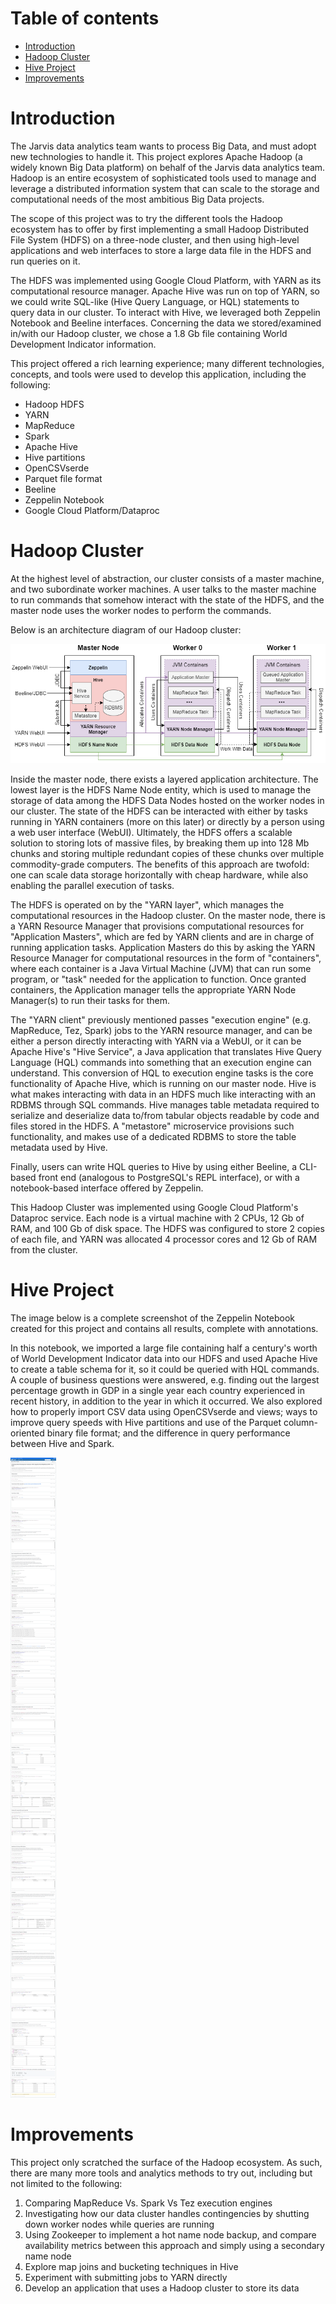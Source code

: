 # Table of contents
* [Introduction](#Introduction)
* [Hadoop Cluster](#Hadoop-Cluster)
* [Hive Project](#Hive-Project)
* [Improvements](#Improvements)
# Introduction
The Jarvis data analytics team wants to process Big Data, and must 
adopt new technologies to handle it. This project
explores Apache Hadoop (a widely known Big Data platform) on behalf
of the Jarvis data analytics team. Hadoop is an entire ecosystem of
sophisticated tools used to manage and leverage a distributed information
system that can scale to the storage and computational needs of the
most ambitious Big Data projects.

The scope of this project was to try the different tools
the Hadoop ecosystem has to offer by first implementing a small 
Hadoop Distributed File System (HDFS) on a three-node cluster, and 
then using high-level applications and web interfaces to store a large
data file in the HDFS and run queries on it.

The HDFS was implemented using Google Cloud Platform, with YARN as
its computational resource manager. Apache Hive was run on top of YARN,
so we could write SQL-like (Hive Query Language, or HQL)
statements to query data in our cluster. To interact with Hive, we leveraged both
Zeppelin Notebook and Beeline interfaces. Concerning the data we
stored/examined in/with our Hadoop cluster, we chose a 1.8 Gb file
containing World Development Indicator information.

This project offered a rich learning experience; many different 
technologies, concepts, and tools were used to develop this application, 
including the following:
 - Hadoop HDFS
 - YARN
 - MapReduce
 - Spark
 - Apache Hive
 - Hive partitions
 - OpenCSVserde
 - Parquet file format
 - Beeline
 - Zeppelin Notebook
 - Google Cloud Platform/Dataproc

# Hadoop Cluster
At the highest level of abstraction, our cluster consists of a master
machine, and two subordinate worker machines. A user talks to the
master machine to run commands that somehow interact with the
state of the HDFS, and the master node uses the worker nodes to
perform the commands.

Below is an architecture diagram of our Hadoop cluster:

![my image](./assets/Hadoop.png)

Inside the master node, there exists a layered application architecture.
The lowest layer is the HDFS Name Node entity, which is used to manage
the storage of data among the HDFS Data Nodes hosted on the worker nodes
in our cluster. The state of the HDFS can be interacted with either by
tasks running in YARN containers (more on this later) or directly
by a person using a web user interface (WebUI). Ultimately, the HDFS
offers a scalable solution to storing lots of massive files, by
breaking them up into 128 Mb chunks and storing multiple redundant
copies of these chunks over multiple commodity-grade computers.
The benefits of this approach are twofold: one can scale data storage
horizontally with cheap hardware, while also enabling the parallel execution
of tasks.

The HDFS is operated on by the "YARN layer",
which manages the computational resources in the Hadoop cluster.
On the master node, there is a YARN Resource Manager that provisions
computational resources for "Application Masters", which are fed by
YARN clients and are in charge of running application tasks.
Application Masters do this by asking the YARN Resource Manager
for computational resources in the form of "containers", where each
container is a Java Virtual Machine (JVM) that can run some program,
or "task" needed for the application to function. Once granted
containers, the Application manager tells the appropriate YARN Node
Manager(s) to run their tasks for them.
 
The "YARN client" previously mentioned passes "execution engine"
(e.g. MapReduce, Tez, Spark) jobs to the YARN resource manager,
and can be either a person directly interacting with YARN 
via a WebUI, or it can be Apache Hive's "Hive Service", a Java
application that translates Hive Query Language (HQL) commands into
something that an execution engine can understand. This conversion
of HQL to execution engine tasks is the core functionality of Apache
Hive, which is running on our master node. Hive is what makes interacting
with data in an HDFS much like interacting with an RDBMS through SQL commands.
Hive manages table metadata required to serialize and deserialize
data to/from tabular objects readable by code and files stored
in the HDFS. A "metastore" microservice provisions such functionality,
and makes use of a dedicated RDBMS to store the table metadata used by
Hive.

Finally, users can write HQL queries to Hive by using either Beeline,
a CLI-based front end (analogous to PostgreSQL's REPL interface),
or with a notebook-based interface offered by Zeppelin.

This Hadoop Cluster was implemented using Google Cloud Platform's Dataproc service.
Each node is a virtual machine with 2 CPUs, 12 Gb of RAM, and 100 Gb of disk space. 
The HDFS was configured to store 2 copies of each file, 
and YARN was allocated 4 processor cores and 12 Gb of RAM from the cluster.

# Hive Project
The image below is a complete screenshot of the Zeppelin Notebook
created for this project and contains all results, complete with
annotations.

In this notebook, we imported a large file containing half
a century's worth of World Development Indicator data into our HDFS
and used Apache Hive to create a table schema for it, so it could be
queried with HQL commands. A couple of business questions were answered,
e.g. finding out the largest percentage growth in GDP in a single year
each country experienced in recent history, in addition to the year
in which it occurred. We also explored how to properly import CSV data using
OpenCSVserde and views; ways to improve query speeds with Hive partitions and use of the
Parquet column-oriented binary file format; and the difference in query
performance between Hive and Spark.

![my image](./assets/zeppelin.png)

# Improvements
This project only scratched the surface of the Hadoop ecosystem.
As such, there are many more tools and analytics methods to try out,
including but not limited to the following:

1. Comparing MapReduce Vs. Spark Vs Tez execution engines
2. Investigating how our data cluster handles contingencies by shutting
down worker nodes while queries are running
3. Using Zookeeper to implement a hot name node backup, and compare
availability metrics between this approach and simply using a
secondary name node
4. Explore map joins and bucketing techniques in Hive
5. Experiment with submitting jobs to YARN directly
6. Develop an application that uses a Hadoop cluster to store its data
